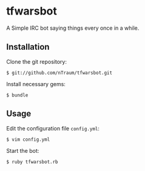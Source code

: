 # tfwarsbot
A Simple IRC bot saying things every once in a while.

## Installation

Clone the git repository:

    $ git://github.com/nTraum/tfwarsbot.git

Install necessary gems:

    $ bundle

## Usage

Edit the configuration file `config.yml`:

    $ vim config.yml

Start the bot:

    $ ruby tfwarsbot.rb